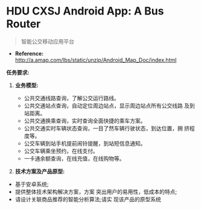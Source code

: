 # HDU CXSJ Android App: A Bus Router
> 智能公交移动应用平台

- **Reference:** http://a.amap.com/lbs/static/unzip/Android_Map_Doc/index.html

**任务要求:**
  
1. **业务模型:**
	- 公共交通线路查询，了解公交运行路线。
   - 公共交通站点查询，自动定位周边站点，显示周边站点所有公交线路
及到站距离。
   - 公共交通换乘查询，实时查询全面快捷的乘车方案。
   - 公共交通实时车辆状态查询，一目了然车辆行驶状态，到达位置，拥
挤程度等。
   - 公交车辆到站手机提前闹铃提醒，到站短信息通知。
   - 公交车辆乘坐预约，在线支付。
   - 一卡通余额查询，在线充值，在线购物等。
  
2. **技术方案及产品原型:**
  - 基于安卓系统;
  - 提供整体技术架构解决方案，方案 突出用户的易用性，低成本的特点;
  - 请设计关联商品推荐的智能分析算法;请实 现该产品的原型系统
